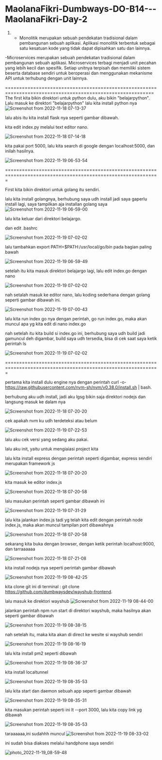 # MaolanaFikri-Dumbways-DO-B14---MaolanaFikri-Day-2


1. - Monolitik merupakan sebuah pendekatan tradisional dalam pembangunan sebuah aplikasi. Aplikasi monolitik terbentuk sebagai satu kesatuan kode yang tidak dapat dipisahkan satu dan lainnya.

  -Microservices merupakan sebuah pendekatan tradisional dalam pembangunan sebuah aplikasi. Microservices terbagi menjadi unit pecahan yang lebih kecil dan spesifik. Setiap unitnya terpisah dan memiliki sistem beserta database sendiri untuk beroperasi dan menggunakan mekanisme API untuk terhubung dengan unit lainnya.
  




===========================================================================================================
The first kita bikin direktori untuk python dulu, aku bikin "belajarpython".
Lalu masuk ke direktori "belajarpython"
lalu kita install python nya
![Screenshot from 2022-11-18 07-13-37](https://user-images.githubusercontent.com/118157585/202595451-81caf67c-6487-409b-a3ac-208347034e7b.png)

lalu abis itu kita install flask nya seperti gambar dibawah.

kita edit index.py melalui text editor nano.

![Screenshot from 2022-11-18 07-14-18](https://user-images.githubusercontent.com/118157585/202595525-25483f9a-4a2c-42d7-821f-177271808217.png)

kita pakai port 5000, lalu kita search di google dengan localhost:5000, dan inilah hasilnya.

![Screenshot from 2022-11-19 06-53-54](https://user-images.githubusercontent.com/118157585/202822002-3be17ce2-3b06-4520-86b7-57f06d85c772.png)

=============================================================================================================

First kita bikin direktori untuk golang itu sendiri.

lalu kita install golangnya, berhubung saya udh install jadi saya gaperlu install lagi, saya tampilkan aja installan golang saya
![Screenshot from 2022-11-19 06-59-00](https://user-images.githubusercontent.com/118157585/202822568-02433edf-7b78-48c9-832a-e67a77141532.png)

lalu kita keluar dari direktori belajargo.

dan edit .bashrc 

![Screenshot from 2022-11-19 07-02-02](https://user-images.githubusercontent.com/118157585/202822580-da499731-a352-4f1a-815b-cd3763f051f7.png)


lalu tambahkan export PATH=$PATH:/usr/local/go/bin pada bagian paling bawah


![Screenshot from 2022-11-19 06-59-49](https://user-images.githubusercontent.com/118157585/202822573-bb5ea73e-3926-47f3-aeee-e57f6e4f644d.png)


setelah itu kita masuk direktori belajargo lagi, lalu edit index.go dengan nano


![Screenshot from 2022-11-19 07-02-02](https://user-images.githubusercontent.com/118157585/202822580-da499731-a352-4f1a-815b-cd3763f051f7.png)

nah setalah masuk ke editor nano, lalu koding sederhana dengan golang seperti  gambar dibawah ini.


![Screenshot from 2022-11-19 07-00-43](https://user-images.githubusercontent.com/118157585/202822576-8bb7ed3d-9e37-4604-b193-625b618f7670.png)

lalu kita run index go nya dengan perintah, go run index.go, maka akan muncul apa yg kita edit di nano index.go

nah setelah itu kita build si index.go ini, berhubung saya udh build jadi gamuncul deh digambar, build saya udh tersedia, bisa di cek saat saya ketik perintah ls


![Screenshot from 2022-11-19 07-02-02](https://user-images.githubusercontent.com/118157585/202822580-da499731-a352-4f1a-815b-cd3763f051f7.png)

=============================================================================================================

pertama kita install dulu engine nya dengan perintah curl -o- https://raw.githubusercontent.com/nvm-sh/nvm/v0.38.0/install.sh | bash.

berhubung aku udh install, jadi aku lgsg bikin saja direktori nodejs dan langsung masuk ke dalam nya

![Screenshot from 2022-11-18 07-20-20](https://user-images.githubusercontent.com/118157585/202595526-3e6abd4c-1b5d-4f97-a438-e8f8f7e32275.png)

cek apakah nvm ku udh terdeteksi atau belum

![Screenshot from 2022-11-19 07-22-53](https://user-images.githubusercontent.com/118157585/202823919-335c6129-2836-469c-b5b8-8fbf8105b3cb.png)

lalu aku cek versi yang sedang aku pakai.

lalu aku init, yaitu untuk mengiaiasi project kita

lalu kita install express dengan perintah seperti digambar, express sendiri merupakan framework js

![Screenshot from 2022-11-18 07-20-20](https://user-images.githubusercontent.com/118157585/202595526-3e6abd4c-1b5d-4f97-a438-e8f8f7e32275.png)

kita masuk ke editor index.js 

![Screenshot from 2022-11-18 07-20-58](https://user-images.githubusercontent.com/118157585/202595527-6abb6e79-295a-4779-b2d4-1be85e76654f.png)

lalu masukan perintah seperti gambar dibawah ini

![Screenshot from 2022-11-19 07-31-29](https://user-images.githubusercontent.com/118157585/202824448-3df7d8a5-4301-48ec-a79b-68ff45ac185a.png)

lalu kita jalankan index.js tadi yg telah kita edit dengan perintah node index.js, maka akan muncul tampilan port dibawahnya

![Screenshot from 2022-11-18 07-20-58](https://user-images.githubusercontent.com/118157585/202595527-6abb6e79-295a-4779-b2d4-1be85e76654f.png)

sekarang kita buka dengan browser, dengan ketik perintah localhost:9000, dan tarraaaaaa 

![Screenshot from 2022-11-18 07-21-08](https://user-images.githubusercontent.com/118157585/202595529-3df6122d-69db-4c9b-841e-515224824a35.png)

kita install nodejs nya seperti perintah gambar dibawah

![Screenshot from 2022-11-19 08-42-25](https://user-images.githubusercontent.com/118157585/202828279-4a6251f8-dc9d-48ad-8434-ac064e8a27f4.png)

kita clone git ini di terminal : git clone https://github.com/dumbwaysdev/wayshub-frontend.

lalu masuk ke direktori wayshub
![Screenshot from 2022-11-19 08-44-00](https://user-images.githubusercontent.com/118157585/202828282-2628c963-c301-4d5c-a17d-225315379a83.png)

jalankan perintah npm run start di direktori wayshub, maka hasilnya akan seperti gambar dibawah 

![Screenshot from 2022-11-19 08-38-15](https://user-images.githubusercontent.com/118157585/202828069-7131e7c6-42d1-484c-b91f-9207cb951d7b.png)

nah setelah itu, maka kita akan di direct ke wesite si wayshub sendiri

![Screenshot from 2022-11-19 08-16-19](https://user-images.githubusercontent.com/118157585/202828704-0164869c-0c5e-4e4b-b66f-4cc74779a810.png)

lalu kita install pm2 seperti dibawah

![Screenshot from 2022-11-19 08-36-37](https://user-images.githubusercontent.com/118157585/202828067-70109258-9c7b-4742-894b-8023d8803f6b.png)

kita install localtunnel

![Screenshot from 2022-11-19 08-35-53](https://user-images.githubusercontent.com/118157585/202828066-5619bcc9-a9ea-4b09-a18d-490a7a75c2eb.png)

lalu kita start dan daemon sebuah app seperti gambar dibawah

![Screenshot from 2022-11-19 08-35-31](https://user-images.githubusercontent.com/118157585/202828062-09995302-53a5-4008-b5dd-50adebae44f6.png)

kita masukan perintah seperti ini  lt --port 3000, lalu kita copy link yg dibawah

![Screenshot from 2022-11-19 08-35-53](https://user-images.githubusercontent.com/118157585/202828066-5619bcc9-a9ea-4b09-a18d-490a7a75c2eb.png)

taraaaaaa,ini sudahhh muncul
![Screenshot from 2022-11-19 08-33-02](https://user-images.githubusercontent.com/118157585/202828056-99ed3eea-6d0c-4cbf-a86c-30e18b99b3f3.png)

ini sudah bisa diakses melalui handphone saya sendiri

![photo_2022-11-19_08-59-48](https://user-images.githubusercontent.com/118157585/202829135-3d277452-ca7a-40d2-b181-28ca3b087b17.jpg)

